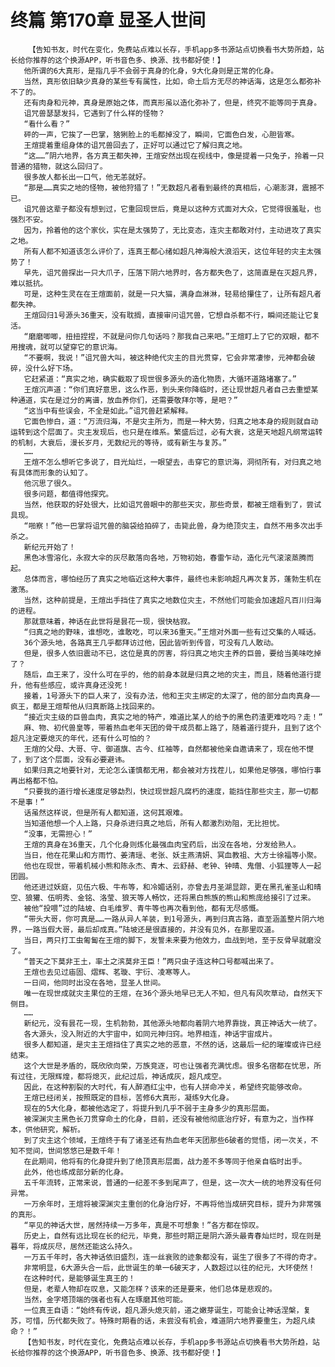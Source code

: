 # 终篇 第170章 显圣人世间
        【告知书友，时代在变化，免费站点难以长存，手机app多书源站点切换看书大势所趋，站长给你推荐的这个换源APP，听书音色多、换源、找书都好使！】
       他所谓的6大真形，是指几乎不会弱于真身的化身，9大化身则是正常的化身。
       当然，真形依旧缺少真身的某些专有属性，比如，命土后方无尽的神话海，这是怎么都弥补不了的。
       还有肉身和元神，真身是原始之体，而真形虽以造化弥补了，但是，终究不能等同于真身。
       诅咒兽瑟瑟发抖，它遇到了什么样的怪物？
       “看什么看？”
       砰的一声，它挨了一巴掌，猞猁脸上的毛都掉没了，瞬间，它面色白发，心胆皆寒。
       王煊提着重组身体的诅咒兽回去了，正好可以通过它了解归真之地。
       “这……”阴六地界，各方真王都失神，王煊安然出现在视线中，像是提着一只兔子，拎着一只普通的猎物，就这么回归了。
       很多故人都长出一口气，他无恙就好。
       “那是……真实之地的怪物，被他狩猎了！”无数超凡者看到最终的真相后，心潮澎湃，震撼不已。
       诅咒兽这辈子都没有想到过，它重回现世后，竟是以这种方式面对大众，它觉得很羞耻，也强烈不安。
       因为，拎着他的这个家伙，实在是太强势了，无比变态，连灾主都敢对付，主动进攻了真实之地。
       所有人都不知道该怎么评价了，连真王都心绪如超凡神海般大浪滔天，这位年轻的灾主太强势了！
       早先，诅咒兽探出一只大爪子，压落下阴六地界时，各方都失色了，这简直是在灭超凡界，难以抵抗。
       可是，这种生灵在在王煊面前，就是一只大猫，满身血淋淋，轻易给攥住了，让所有超凡者都失神。
       王煊回归1号源头36重天，没有耽搁，直接审问诅咒兽，它想自杀都不行，瞬间还能让它复活。
       “磨磨唧唧，扭扭捏捏，不就是问你几句话吗？那我自己来吧。”王煊盯上了它的双眼，都不用搜魂，就可以望穿它的意识海。
       “不要啊，我说！”诅咒兽大叫，被这种绝代灾主的目光贯穿，它会非常凄惨，元神都会破碎，没什么好下场。
       它赶紧道：“真实之地，确实截取了现世很多源头的造化物质，大循环道路堵塞了。”
       王煊沉声道：“你们真好意思，这么作恶，到头来你降临时，还让现世超凡者自己去重塑某种通道，实在是过分的离谱，放血养你们，还需要敬拜尔等，是吧？”
       “这当中有些误会，不全是如此。”诅咒兽赶紧解释。
       它面色惨白，道：“万流归海，不是灾主所为，而是一种大势，归真之地本身的规则就自动运转到这个层面了。灾主发现后，也只是在维系。繁盛后过，必有大衰，这是天地超凡纲常运转的机制，大衰后，漫长岁月，无数纪元的等待，或有新生与复苏。”
       ……
       王煊不怎么想听它多说了，目光灿烂，一眼望去，击穿它的意识海，洞彻所有，对归真之地有具体而形象的认知了。
       他沉思了很久。
       很多问题，都值得他探究。
       当然，他获取的好处很大，比如诅咒兽眼中的那些天灾，那些奇景，都被王煊看到了，尝试具现。
       “啪察！”他一巴掌将诅咒兽的脑袋给拍碎了，击毙此兽，身为绝顶灾主，自然不用多次出手杀之。
       新纪元开始了！
       黑色冰雪溶化，永寂大伞的灰尽散落向各地，万物初始，春雷乍动，造化元气滚滚蒸腾而起。
       总体而言，哪怕经历了真实之地临近这种大事件，最终也未影响超凡再次复苏，蓬勃生机在激荡。
       当然，这种前提是，王煊出手挡住了真实之地数位灾主，不然他们可能会加速超凡百川归海的进程。
       那就意味着，神话在此世将是昙花一现，很快枯寂。
       “归真之地的野味，谁想吃，谁敢吃，可以来36重天。”王煊对外面一些有过交集的人喊话。
       36个源头地，各路真王几乎都拜访过他，因此皆听到传音，可没有几人敢动。
       但是，很多人依旧震动不已，这位是真的厉害，将归真之地灾主养的巨兽，要给当美味吃掉了？
       随后，血王来了，没什么可在乎的，他的前身本就是归真之地的灾主，而且，随着他道行提升，他有些感应，或许真身还没死！
       接着，1号源头下的巨人来了，没有办法，他和王灾主绑定的太深了，他的部分血肉真身——疯王，都是王煊帮他从归真断路上找回来的。
       “接近灾主级的巨兽血肉，真实之地的特产，难道比某人的给予的黑色药渣更难吃吗？走！”
       麻、物、初代兽皇等，带着热血老年天团的骨干成员都上路了，随着道行提升，且到了这个超凡注定要熄灭的年代，还有什么可怕的？
       王煊的父母、大哥、守、御道旗、古今、红袖等，自然都被他亲自邀请来了，现在他不憷了，到了这个层面，没有必要避讳。
       如果归真之地要针对，无论怎么谨慎都无用，都会被对方找茬儿，如果他足够强，哪怕行事再出格都不怕。
       “只要我的道行增长速度足够勐烈，快过现世超凡腐朽的速度，能挡住那些灾主，那一切都不是事！”
       话虽然这样说，但是所有人都知道，这何其艰难。
       当知道他想一个人上路，只身杀进归真之地后，所有人都激烈劝阻，无比担忧。
       “没事，无需担心！”
       王煊的真身在36重天，几个化身则炼化最强血肉宝药后，出没在各地，分发给熟人。
       当日，他在花果山和方雨竹、姜清瑶、老张、妖主燕清妍、冥血教祖、大方士徐福等小聚。
       他也在现世，带着机械小熊和陈永杰、青木、云舒赫、老钟、钟晴、鬼僧、小狐狸等人一起团圆。
       他还进过妖庭，见伍六极、牛布等，和冷媚话别，亦曾去月圣湖显踪，更在黑孔雀圣山和晴空、狼獾、伍明秀、金铭、洛莹、狼天等人畅饮，还将黑白熊族的熊山和熊庞给接引了过来。
       被他“投喂”过的陆坡、白毛维罗、青牛等也再次看到他，都有无尽感慨。
       “带头大哥，你可真是……一路从异人羊装，到1号源头，再到归真古路，直至涵盖整片阴六地界，一路当假大哥，最后却成真。”陆坡还是很直接的，并没有见外，在那里叹道。
       当日，两只打工虫匍匐在王煊的脚下，发誓未来要为他效力，血战到地，至于反骨早就磨没了。
       “普天之下莫非王土，率土之滨莫非王臣！”两只虫子连这种口号都喊出来了。
       王煊也去见过庙固、熠辉、茗璇、宇衍、凌寒等人。
       一日间，他同时出没在各地，显圣人世间。
       唯一在现世成就灾主果位的王煊，在36个源头地早已无人不知，但凡有风吹草动，自然天下侧目。
       ……
       新纪元，没有昙花一现，生机勃勃，其他源头地都向着阴六地界靠拢，真正神话大一统了。
       各大源头，没入附近的大宇宙中，如同元神归窍。地界相连，神话宇宙成片。
       很多人都知道，是灾主王煊挡住了真实之地的恶意，不然的话，这最后一纪的璀璨或许已经结束。
       这个大世是矛盾的，既欣欣向荣，万族竞逐，可也让强者充满忧虑。很多名宿都在忧思，所有过往，无限辉煌，都将熄灭，此纪过后，神话成灰，超凡成空。
       因此，在这种割裂的大时代，有人醉酒红尘中，也有人拼命冲关，希望终究能够改命。
       王煊已经闭关，按照既定的目标，苦修6大真形，凝练9大化身。
       现在的5大化身，都被他选定了，将提升到几乎不弱于主身多少的真形层面。
       被深渊灾主黑色长刀贯穿命土的化身，目前，还没有被他彻底治疗好，有意为之，当作样本，供他研究，解析。
       到了灾主这个领域，王煊终于有了诸圣还有热血老年天团那些6破者的觉悟，闭一次关，不知不觉间，世间悠悠已是数千年！
       在此期间，他将有的化身提升到了绝顶真形层面，战力差不多等同于他亲自临时出手。
       此外，他也练成部分新的化身。
       五千年流转，正常来说，普通的一纪差不多到尾声了，但是，这一次大一统的地界没有任何异常。
       一万余年时，王煊将被深渊灾主重创的化身治疗好，不再将他当成研究目标，提升为非常强的真形。
       “罕见的神话大世，居然持续一万多年，真是不可想象！”各方都在惊叹。
       历史上，自然有远比现在长的纪元，毕竟，那些时期正是阴六源头最青春灿烂时，现在则是暮年，将成灰尽，居然还能这么持久。
       一万五千年时，各大神话依旧盛烈，连一丝衰败的迹象都没有，诞生了很多了不得的奇才。
       非常明显，6大源头合一后，此世诞生的单一6破天才，人数超过以往的纪元，大环使然！
       在这种时代，是能够诞生真王的！
       但是，老辈人物却在叹息，又能怎样？该来的还是要来，他们总体是悲观的。
       当然，金字塔顶端的强者也有人在琢磨其他可能。
       一位真王自语：“始终有传说，超凡源头熄灭前，道之嫩芽诞生，可能会让神话涅槃，复苏，可惜，历代都失败了。特殊时期看的话，未尝没有机会，难道阴六地界要重生，为超凡续命？！”
       【告知书友，时代在变化，免费站点难以长存，手机app多书源站点切换看书大势所趋，站长给你推荐的这个换源APP，听书音色多、换源、找书都好使！】